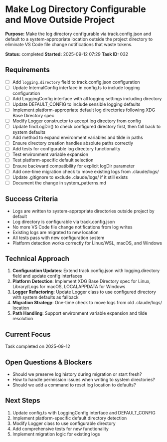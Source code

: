 # Make Log Directory Configurable and Move Outside Project

**Purpose:** Make the log directory configurable via track.config.json and default to a system-appropriate location outside the project directory to eliminate VS Code file change notifications that waste tokens.

**Status:** completed
**Started:** 2025-09-12 07:29
**Task ID:** 032

## Requirements
- [ ] Add `logging.directory` field to track.config.json configuration
- [ ] Update InternalConfig interface in config.ts to include logging configuration
- [ ] Add LoggingConfig interface with all logging settings including directory
- [ ] Update DEFAULT_CONFIG to include sensible logging defaults
- [ ] Implement platform-appropriate default log directories following XDG Base Directory spec
- [ ] Modify Logger constructor to accept log directory from config
- [ ] Update findLogDir() to check configured directory first, then fall back to system defaults
- [ ] Add method to expand environment variables and tilde in paths
- [ ] Ensure directory creation handles absolute paths correctly
- [ ] Add tests for configurable log directory functionality
- [ ] Test environment variable expansion
- [ ] Test platform-specific default selection
- [ ] Ensure backward compatibility for explicit logDir parameter
- [ ] Add one-time migration check to move existing logs from .claude/logs/
- [ ] Update .gitignore to exclude .claude/logs/ if it still exists
- [ ] Document the change in system_patterns.md

## Success Criteria
- Logs are written to system-appropriate directories outside project by default
- Log directory is configurable via track.config.json
- No more VS Code file change notifications from log writes
- Existing logs are migrated to new location
- All tests pass with new configuration system
- Platform detection works correctly for Linux/WSL, macOS, and Windows

## Technical Approach
1. **Configuration Updates**: Extend track.config.json with logging.directory field and update config interfaces
2. **Platform Detection**: Implement XDG Base Directory spec for Linux, Library/Logs for macOS, LOCALAPPDATA for Windows
3. **Logger Refactoring**: Update Logger class to use configured directory with system defaults as fallback
4. **Migration Strategy**: One-time check to move logs from old .claude/logs/ location
5. **Path Handling**: Support environment variable expansion and tilde resolution

## Current Focus

Task completed on 2025-09-12

## Open Questions & Blockers
- Should we preserve log history during migration or start fresh?
- How to handle permission issues when writing to system directories?
- Should we add a command to reset log location to defaults?

## Next Steps
1. Update config.ts with LoggingConfig interface and DEFAULT_CONFIG
2. Implement platform-specific default directory detection
3. Modify Logger class to use configurable directory
4. Add comprehensive tests for new functionality
5. Implement migration logic for existing logs

<!-- branch: feature/configurable-log-directory-032 -->